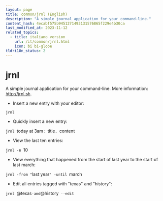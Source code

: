 ```yaml
---
layout: page
title: common/jrnl (English)
description: "A simple journal application for your command-line."
content_hash: 4ecabf575b9451271493131576865f229e4b30ca
last_modified_at: 2023-11-12
related_topics:
  - title: italiano version
    url: /it/common/jrnl.html
    icon: bi bi-globe
tldri18n_status: 2
---
```

# jrnl

A simple journal application for your command-line.
More information: <http://jrnl.sh>.

- Insert a new entry with your editor:

`jrnl`

- Quickly insert a new entry:

`jrnl `<span class="tldr-var badge badge-pill bg-dark-lm bg-white-dm text-white-lm text-dark-dm font-weight-bold">today at 3am</span>`: `<span class="tldr-var badge badge-pill bg-dark-lm bg-white-dm text-white-lm text-dark-dm font-weight-bold">title</span>`. `<span class="tldr-var badge badge-pill bg-dark-lm bg-white-dm text-white-lm text-dark-dm font-weight-bold">content</span>

- View the last ten entries:

`jrnl -n `<span class="tldr-var badge badge-pill bg-dark-lm bg-white-dm text-white-lm text-dark-dm font-weight-bold">10</span>

- View everything that happened from the start of last year to the start of last march:

`jrnl -from "`<span class="tldr-var badge badge-pill bg-dark-lm bg-white-dm text-white-lm text-dark-dm font-weight-bold">last year</span>`" -until `<span class="tldr-var badge badge-pill bg-dark-lm bg-white-dm text-white-lm text-dark-dm font-weight-bold">march</span>

- Edit all entries tagged with "texas" and "history":

`jrnl `<span class="tldr-var badge badge-pill bg-dark-lm bg-white-dm text-white-lm text-dark-dm font-weight-bold">@texas</span>` -and `<span class="tldr-var badge badge-pill bg-dark-lm bg-white-dm text-white-lm text-dark-dm font-weight-bold">@history</span>` --edit`
